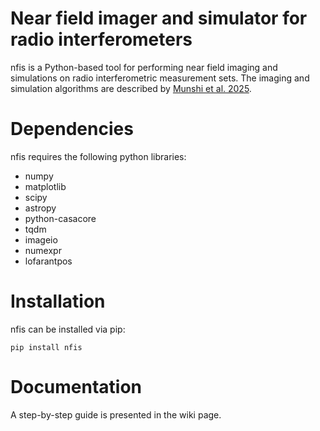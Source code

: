 # Near field imager and simulator for radio interferometers

nfis is a Python-based tool for performing near field imaging and simulations on radio interferometric measurement sets. The imaging and simulation algorithms are described by [Munshi et al. 2025](https://arxiv.org/abs/2503.21728).

# Dependencies
nfis requires the following python libraries: 
- numpy
- matplotlib
- scipy
- astropy
- python-casacore
- tqdm
- imageio
- numexpr
- lofarantpos

# Installation
nfis can be installed via pip:
```
pip install nfis
```

# Documentation
A step-by-step guide is presented in the wiki page.
